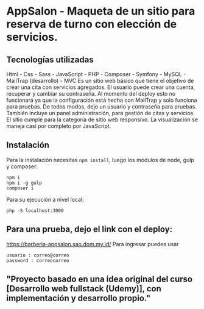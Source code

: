 # AppSalon - Maqueta de un sitio para reserva de turno con elección de servicios.

## Tecnologías utilizadas
Html - Css - Sass - JavaScript - PHP - Composer - Symfony - MySQL - MailTrap (desarrollo) - MVC
Es un sitio web básico que tiene el objetivo de crear una cita con servicios agregados. El usuario puede crear una cuenta, recuperar y cambiar su contraseña. Al momento del deploy esto no funcionará ya que la configuración está hecha con MailTrap y solo funciona para pruebas. De todos modos, dejo un usuario y contraseña para pruebas. También incluye un panel administración, para gestión de citas y servicios.
El sitio cumple para la categoría de sitio web responsivo. La visualización se maneja casi por completo por JavaScript. 


## Instalación
Para la instalación necesitas ``` npm install ```, luego los módulos de node, gulp y composer:
```
npm i
npm i -g gulp
composer i
```

Para su ejecución a nivel local:
```
php -S localhost:3000
```

## Para una prueba, dejo el link con el deploy:

https://barberia-appsalon.sao.dom.my.id/
Para ingresar puedes usar
```
usuario : correo@correo
password : correocorreo
```

## "Proyecto basado en una idea original del curso [Desarrollo web fullstack (Udemy)], con implementación y desarrollo propio."

